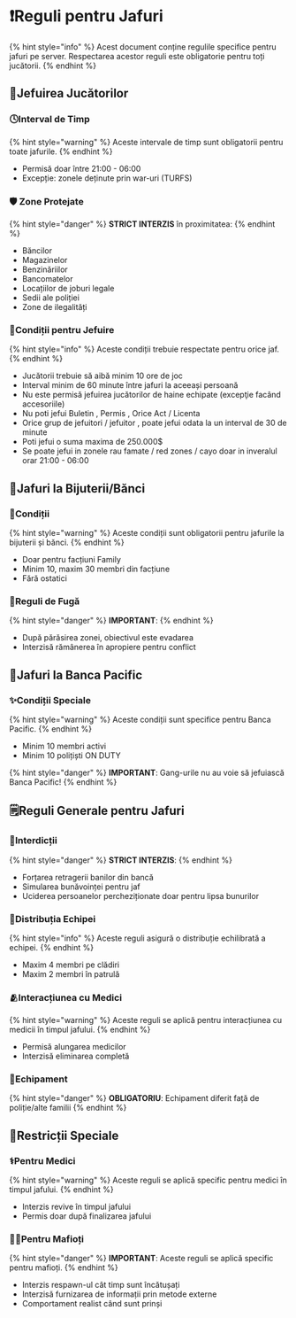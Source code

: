 # ❗Reguli pentru Jafuri

{% hint style="info" %}
Acest document conține regulile specifice pentru jafuri pe server. Respectarea acestor reguli este obligatorie pentru toți jucătorii.
{% endhint %}

## 🔫Jefuirea Jucătorilor

### 🕓Interval de Timp
{% hint style="warning" %}
Aceste intervale de timp sunt obligatorii pentru toate jafurile.
{% endhint %}

- Permisă doar între 21:00 - 06:00
- Excepție: zonele deținute prin war-uri (TURFS)

### 🛡 Zone Protejate
{% hint style="danger" %}
**STRICT INTERZIS** în proximitatea:
{% endhint %}

- Băncilor
- Magazinelor
- Benzinăriilor
- Bancomatelor
- Locațiilor de joburi legale
- Sedii ale poliției
- Zone de ilegalități

### 📓Condiții pentru Jefuire
{% hint style="info" %}
Aceste condiții trebuie respectate pentru orice jaf.
{% endhint %}

- Jucătorii trebuie să aibă minim 10 ore de joc
- Interval minim de 60 minute între jafuri la aceeași persoană
- Nu este permisă jefuirea jucătorilor de haine echipate (excepţie facând accesoriile)
- Nu poti jefui Buletin , Permis , Orice Act / Licenta
- Orice grup de jefuitori / jefuitor , poate jefui odata la un interval de 30 de minute
- Poti jefui o suma maxima de 250.000$
- Se poate jefui in zonele rau famate / red zones / cayo doar in inveralul orar 21:00 - 06:00

## 🔪Jafuri la Bijuterii/Bănci

### 🛑Condiții
{% hint style="warning" %}
Aceste condiții sunt obligatorii pentru jafurile la bijuterii și bănci.
{% endhint %}

- Doar pentru facțiuni Family
- Minim 10, maxim 30 membri din facțiune
- Fără ostatici

### 📝Reguli de Fugă
{% hint style="danger" %}
**IMPORTANT**: 
{% endhint %}

- După părăsirea zonei, obiectivul este evadarea
- Interzisă rămânerea în apropiere pentru conflict


## 🏦Jafuri la Banca Pacific

### ✨Condiții Speciale
{% hint style="warning" %}
Aceste condiții sunt specifice pentru Banca Pacific.
{% endhint %}

- Minim 10 membri activi
- Minim 10 polițiști ON DUTY

{% hint style="danger" %}
**IMPORTANT**: Gang-urile nu au voie să jefuiască Banca Pacific!
{% endhint %}

## 🗒️Reguli Generale pentru Jafuri

### 🚫Interdicții
{% hint style="danger" %}
**STRICT INTERZIS**: 
{% endhint %}

- Forțarea retragerii banilor din bancă
- Simularea bunăvoinței pentru jaf
- Uciderea persoanelor percheziționate doar pentru lipsa bunurilor

### 👥Distribuția Echipei
{% hint style="info" %}
Aceste reguli asigură o distribuție echilibrată a echipei.
{% endhint %}

- Maxim 4 membri pe clădiri
- Maxim 2 membri în patrulă

### 🫂Interacțiunea cu Medici
{% hint style="warning" %}
Aceste reguli se aplică pentru interacțiunea cu medicii în timpul jafului.
{% endhint %}

- Permisă alungarea medicilor
- Interzisă eliminarea completă

### 👖Echipament
{% hint style="danger" %}
**OBLIGATORIU**: Echipament diferit față de poliție/alte familii
{% endhint %}

## 🛑Restricții Speciale

### ⚕️Pentru Medici
{% hint style="warning" %}
Aceste reguli se aplică specific pentru medici în timpul jafului.
{% endhint %}

- Interzis revive în timpul jafului
- Permis doar după finalizarea jafului

### 🥷🏽Pentru Mafioți
{% hint style="danger" %}
**IMPORTANT**: Aceste reguli se aplică specific pentru mafioți.
{% endhint %}

- Interzis respawn-ul cât timp sunt încătușați
- Interzisă furnizarea de informații prin metode externe
- Comportament realist când sunt prinși 